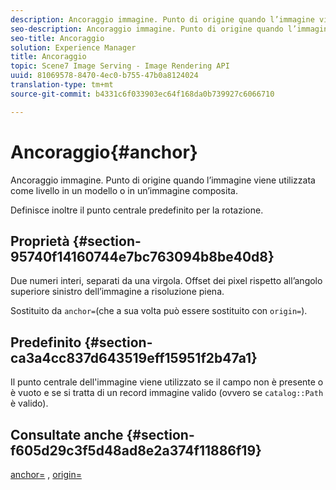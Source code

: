 ```yaml
---
description: Ancoraggio immagine. Punto di origine quando l’immagine viene utilizzata come livello in un modello o in un’immagine composita.
seo-description: Ancoraggio immagine. Punto di origine quando l’immagine viene utilizzata come livello in un modello o in un’immagine composita.
seo-title: Ancoraggio
solution: Experience Manager
title: Ancoraggio
topic: Scene7 Image Serving - Image Rendering API
uuid: 81069578-8470-4ec0-b755-47b0a8124024
translation-type: tm+mt
source-git-commit: b4331c6f033903ec64f168da0b739927c6066710

---
```



# Ancoraggio{#anchor}

Ancoraggio immagine. Punto di origine quando l’immagine viene utilizzata come livello in un modello o in un’immagine composita.

Definisce inoltre il punto centrale predefinito per la rotazione.

## Proprietà {#section-95740f14160744e7bc763094b8be40d8}

Due numeri interi, separati da una virgola. Offset dei pixel rispetto all’angolo superiore sinistro dell’immagine a risoluzione piena.

Sostituito da `anchor=`(che a sua volta può essere sostituito con `origin=`).

## Predefinito {#section-ca3a4cc837d643519eff15951f2b47a1}

Il punto centrale dell&#39;immagine viene utilizzato se il campo non è presente o è vuoto e se si tratta di un record immagine valido (ovvero se `catalog::Path` è valido).

## Consultate anche {#section-f605d29c3f5d48ad8e2a374f11886f19}

[anchor=](/help/aem-is-ir-api/is-api/http-ref/image-serving-api-ref/c-http-protocol-reference/c-command-reference/r-anchor.md) , [origin=](/help/aem-is-ir-api/is-api/http-ref/image-serving-api-ref/c-http-protocol-reference/c-command-reference/r-origin.md)
